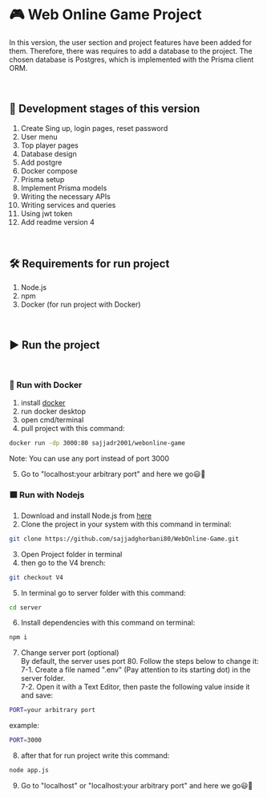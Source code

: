 # :video_game: Web Online Game Project
In this version, the user section and project features have been added for them. Therefore, there was requires to add a database to the project. The chosen database is Postgres, which is implemented with the Prisma client ORM.

<br>

## :seedling: Development stages of this version
1. Create Sing up, login pages, reset password
2. User menu
3. Top player pages
4. Database design
5. Add postgre 
6. Docker compose
7. Prisma setup
8. Implement Prisma models
9. Writing the necessary APIs
10. Writing services and queries
11. Using jwt token 
12. Add readme version 4


<br>


## :hammer_and_wrench: Requirements for run project
1. Node.js
2. npm
3. Docker (for run project with Docker)
<br>

## :arrow_forward: Run the project

<br>

### :dolphin: Run with Docker
1. install [docker](https://www.docker.com/)
2. run docker desktop
3. open cmd/terminal
4. pull project with this command:
```bash
docker run -dp 3000:80 sajjadr2001/webonline-game
```
Note: You can use any port instead of port 3000

5. Go to "localhost:your arbitrary port" and here we go:smiley::muscle:



### :green_square: Run with Nodejs
1. Download and install Node.js from [here](https://nodejs.org/en/download/)</li>
2. Clone the project in your system with this command in terminal:
```bash
git clone https://github.com/sajjadghorbani80/WebOnline-Game.git
```
3. Open Project folder in terminal
4. then go to the V4 brench:
```bash
git checkout V4
```
5. In terminal go to server folder with this command:
```bash
cd server
```
6. Install dependencies with this command on terminal:</li>
```bash
npm i
```

7. Change server port (optional)<br>
By default, the server uses port 80. Follow the steps below to change it:<br>
7-1. Create a file named ".env" (Pay attention to its starting dot) in the server folder.<br>
7-2. Open it with a Text Editor, then paste the following value inside it and save:<br>

```bash
PORT=your arbitrary port
```
example:
```bash
PORT=3000
```
8. after that for run project write this command:
```bash
node app.js
```
9. Go to "localhost" or "localhost:your arbitrary port" and here we go:smiley::muscle:
